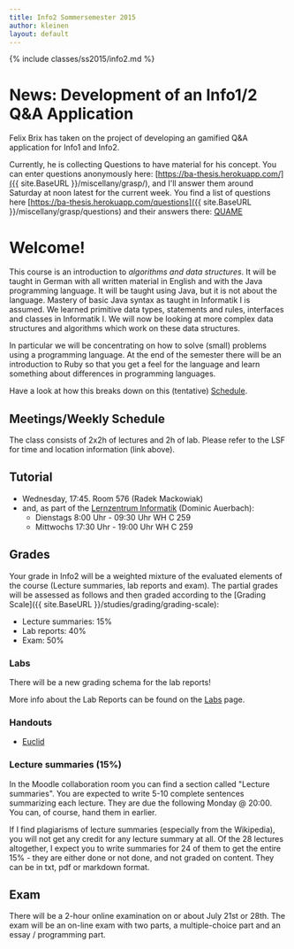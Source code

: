 ```yaml
---
title: Info2 Sommersemester 2015
author: kleinen
layout: default
---
```


{% include classes/ss2015/info2.md %}
# News: Development of an Info1/2 Q&A Application

Felix Brix has taken on the project of developing an gamified Q&A application for Info1 and Info2.

Currently, he is collecting Questions to have material for his concept.
You can enter questions anonymously here: [https://ba-thesis.herokuapp.com/]({{ site.BaseURL }}/miscellany/grasp/),
and I'll answer them around Saturday at noon latest for the current week.
You find a list of questions here [https://ba-thesis.herokuapp.com/questions]({{ site.BaseURL }}/miscellany/grasp/questions) and
their answers there: [QUAME](quame)



# Welcome!

This course is an introduction to *algorithms and data structures*. It will be taught in German with all written material in English and with the Java programming language. It will be taught using Java, but it is not about the language. Mastery of basic Java syntax as taught in Informatik I is assumed. We learned primitive data types, statements and rules, interfaces and classes in Informatik I. We will now be looking at more complex data structures and algorithms which work on these data structures.

In particular we will be concentrating on how to solve (small) problems using a programming language. At the end of the semester there will be an introduction to
Ruby so that you get a feel for the language and learn something about differences
in programming languages.

Have a look at how this breaks down on this (tentative) [Schedule](schedule).

## Meetings/Weekly Schedule

The class consists of 2x2h of lectures and 2h of lab. Please refer to the LSF for time and location information (link above).

## Tutorial
* Wednesday, 17:45. Room  576 (Radek Mackowiak)
* and, as part of the [Lernzentrum Informatik](https://www.htw-berlin.de/studium/lernzentren/lernzentrum-informatik/tutorien/) (Dominic Auerbach):
    * Dienstags 8:00 Uhr - 09:30 Uhr WH C 259
    * Mittwochs 17:30 Uhr - 19:00 Uhr WH C 259


## Grades

Your grade in Info2 will be a weighted mixture of the evaluated elements of the course (Lecture summaries, lab reports and exam). The partial grades will be assessed as follows and then graded according to the [Grading Scale]({{ site.BaseURL }}/studies/grading/grading-scale):

* Lecture summaries: 15%
* Lab reports: 40%
* Exam: 50%

### Labs
There will be a new grading schema for the lab reports!

More info about the Lab Reports can be found on the [Labs](labs) page.

### Handouts

* [Euclid](handouts/euclid)

### Lecture summaries (15%)
In the Moodle collaboration room you can find a section called "Lecture summaries". You are expected to write 5-10 complete sentences summarizing each lecture. They are due the following Monday @ 20:00. You can, of course, hand them in earlier.

If I find plagiarisms of lecture summaries (especially from the Wikipedia), you will not get any credit for any lecture summary at all. Of the 28 lectures altogether, I expect you to write summaries for 24 of them to get the entire 15% - they are either done or not done, and not graded on content.
They can be in txt, pdf or markdown format.

## Exam

There will be a 2-hour online examination on or about July 21st or 28th.  The exam will be an on-line exam with two parts, a multiple-choice part and an essay / programming part.
